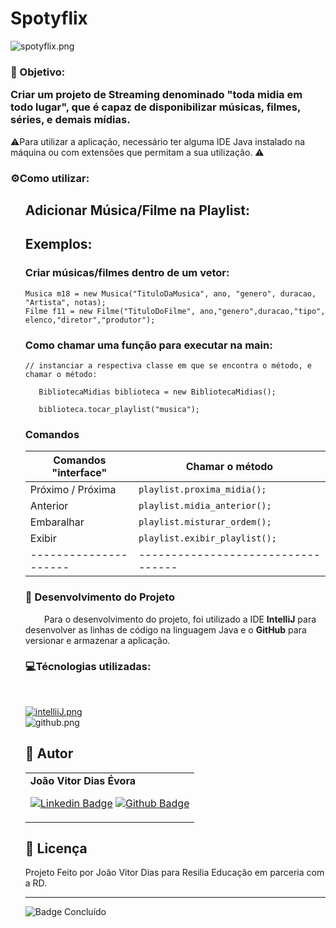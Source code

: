 # Spotyflix

![spotyflix.png](https://www.imagemhost.com.br/images/2023/03/13/spotyflix.png)

### <p>🎯 Objetivo:</p> Criar um projeto de Streaming denominado "toda midia em todo lugar", que é capaz de disponibilizar músicas, filmes, séries, e demais mídias.

⚠Para utilizar a aplicação, necessário ter alguma IDE Java instalado na máquina ou com extensões que permitam a sua utilização. ⚠
### <p>⚙️Como utilizar:</p>

<ul>

## Adicionar Música/Filme na Playlist:</p>

## Exemplos:
### Criar músicas/filmes dentro de um vetor:
```
Musica m18 = new Musica("TituloDaMusica", ano, "genero", duracao, "Artista", notas);
Filme f11 = new Filme("TituloDoFilme", ano,"genero",duracao,"tipo", elenco,"diretor","produtor");
```

### Como chamar uma função para executar na main:
```
// instanciar a respectiva classe em que se encontra o método, e chamar o método:

   BibliotecaMidias biblioteca = new BibliotecaMidias();
    
   biblioteca.tocar_playlist("musica");
```
### Comandos

| Comandos "interface" | Chamar o método                   |
| ---------------------| ----------------------------------|
| Próximo / Próxima    | ```playlist.proxima_midia();```   | 
| Anterior             | ```playlist.midia_anterior();```  |
| Embaralhar           | ```playlist.misturar_ordem();```  |
| Exibir               | ```playlist.exibir_playlist();``` |
| ---------------------| ----------------------------------|

### 📓 Desenvolvimento do Projeto
<p> <span style="margin-left: 30px;"> Para o desenvolvimento do projeto, foi utilizado a IDE <strong>IntelliJ</strong> para desenvolver as linhas de código na linguagem Java e o <strong>GitHub</strong> para versionar e armazenar a aplicação.
</p>


### <p>💻Técnologias utilizadas:</p>
<div><br>



 [![intelliiJ.png](https://www.imagemhost.com.br/images/2023/03/13/intelliiJ.png)](https://www.imagemhost.com.br/image/r5ksei) <br>
![github.png](https://www.imagemhost.com.br/images/2023/02/28/github.png)
</div>

## 🦸 Autor

<table>
<tr>
<td>
<b>João Vitor Dias Évora</b>
<br>

[![Linkedin Badge](https://img.shields.io/badge/joaovitorevora-0077B5?style=for-the-badge&logo=linkedin&logoColor=white&link=https://www.linkedin.com/in/joaovitorevora/)](https://www.linkedin.com/in/joaovitorevora/) [![Github Badge](https://img.shields.io/badge/joaovitorevora-100000?style=for-the-badge&logo=github&logoColor=whitee&link=https://github.com/joaovitorevora)](https://github.com/joaovitorevora)

</td>
</tr>
</table>




## 📝 Licença

Projeto Feito por João Vitor Dias para Resilia Educação em parceria com a RD.

---
![Badge Concluído](http://img.shields.io/static/v1?label=STATUS&message=CONCLUÍDO&color=GREEN&style=for-the-badge)
